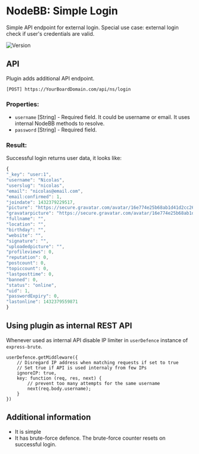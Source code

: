 # NodeBB: Simple Login

Simple API endpoint for external login. Special use case: external login check if user's credentials are valid.

![Version](https://img.shields.io/npm/v/nodebb-plugin-ns-login.svg)

## API

Plugin adds additional API endpoint.

    [POST] https://YourBoardDomain.com/api/ns/login
    
### Properties:

- `username` [String] - Required field. It could be username or email. It uses internal NodeBB methods to resolve.
- `password` [String] - Required field.

### Result:

Successful login returns user data, it looks like:

```js
{
"_key": "user:1",
"username": "Nicolas",
"userslug": "nicolas",
"email": "nicolas@email.com",
"email:confirmed": 1,
"joindate": 1432379229517,
"picture": "https://secure.gravatar.com/avatar/16e774e25b68ab1d41d2cc269a29983a?size=128&default=identicon&rating=pg",
"gravatarpicture": "https://secure.gravatar.com/avatar/16e774e25b68ab1d41d2cc269a29983a?size=128&default=identicon&rating=pg",
"fullname": "",
"location": "",
"birthday": "",
"website": "",
"signature": "",
"uploadedpicture": "",
"profileviews": 0,
"reputation": 0,
"postcount": 0,
"topiccount": 0,
"lastposttime": 0,
"banned": 0,
"status": "online",
"uid": 1,
"passwordExpiry": 0,
"lastonline": 1432379559871
}
```

## Using plugin as internal REST API

Whenever used as internal API disable IP limiter in `userDefence` instance of `express-brute`.

```
userDefence.getMiddleware({
    // Disregard IP address when matching requests if set to true
    // Set true if API is used internaly from few IPs
    ignoreIP: true, 
    key: function (req, res, next) {
        // prevent too many attempts for the same username
        next(req.body.username);
    }
})
```

## Additional information

- It is simple
- It has brute-force defence. The brute-force counter resets on successful login.
